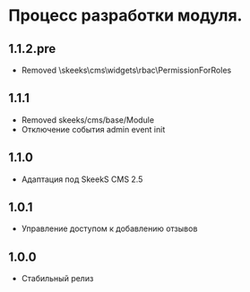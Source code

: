 Процесс разработки модуля.
==============

1.1.2.pre
-----------------
  * Removed \skeeks\cms\widgets\rbac\PermissionForRoles

1.1.1
-----------------
  * Removed skeeks/cms/base/Module
  * Отключение события admin event init

1.1.0
-----------------
  * Адаптация под SkeekS CMS 2.5

1.0.1
-----------------
  * Управление доступом к добавлению отзывов
  
1.0.0
-----------------
  * Стабильный релиз